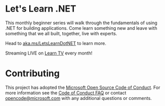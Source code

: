 # Let's Learn .NET

This monthly beginner series will walk through the fundamentals of using .NET for building applications. Come learn something new and leave with something that we all built, together, live with experts.

Head to [aka.ms/LetsLearnDotNET](http://aka.ms/letslearndotnet) to learn more.

Streaming LIVE on [Learn TV](https://docs.microsoft.com/learn/tv) every month!

# Contributing

This project has adopted the [Microsoft Open Source Code of Conduct](https://opensource.microsoft.com/codeofconduct/). For more information see the [Code of Conduct FAQ](https://opensource.microsoft.com/codeofconduct/faq/) or contact [opencode@microsoft.com](mailto:opencode@microsoft.com) with any additional questions or comments.
